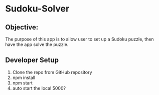 # Sudoku-Solver

##  Objective:
The purpose of this app is to allow user to set up a Sudoku puzzle, then
have the app solve the puzzle.


## Developer Setup
1. Clone the repo from GitHub repository
2. npm install
3. npm start
4. auto start the local 5000?
